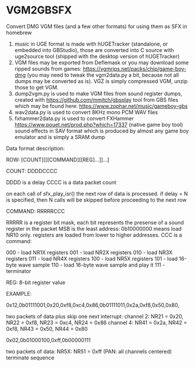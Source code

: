 # VGM2GBSFX
Convert DMG VGM files (and a few other formats) for using them as SFX in homebrew

1. music in UGE format is made with hUGETracker (standalone, or embedded into GBStudio), those are converted into C source with uge2source tool (shipped with the desktop version of hUGETracker)
2. VGM files may be exported from Deflemask or you may download some ripped sounds from games: https://vgmrips.net/packs/chip/game-boy-dmg (you may need to tweak the vgm2data.py a bit, because not all dumps may be converted as is). VGZ is simply compressed VGM, unzip those to get VGM.
3. dump2vgm.py is used to make VGM files from sound register dumps, created with https://github.com/mmitch/gbsplay tool from GBS files which may be found here: https://www.zophar.net/music/gameboy-gbs
4. wav2data.py is used to convert 8KHz mono PCM WAV files
5. fxhammer2data.py is used to convert FXHammer https://www.pouet.net/prod.php?which=17337 (native game boy tool) sound effects in SAV format which is produced by almost any game boy emulator and is simply a SRAM dump

Data format description:

ROW: [COUNT][[[COMMAND][[REG]...]]...]

COUNT: DDDDCCCC 

DDDD is a delay 
CCCC is a data packet count

on each call of sfx_play_isr() the next row of data is processed. if delay = N is specified, then N calls will be skipped before proceeding to the next row

COMMAND: RRRRRCCC 

RRRRR is a register bit mask, each bit represents the presense of a sound register in the packet MSB is the least address: 0b10000000 means load NR10 only. registers are loaded from lower to higher addresses.
CCC is a command:

000 - load NR1X registers
001 - load NR2X registers
010 - load NR3X registers
011 - load NR4X registers
100 - load NR5X registers
101 - load 16-byte wave sample
110 - load 16-byte wave sample and play it
111 - terminator  

REG: 8-bit register value

EXAMPLE:

0x12,0b01111001,0x20,0xf8,0xc4,0x86,0b01111011,0x2a,0xf8,0x50,0x80,

two packets of data plus skip one next interrupt:
channel 2: NR21 = 0x20, NR22 = 0xf8, NR23 = 0xc4, NR24 = 0x86
channel 4: NR41 = 0x2a, NR42 = 0xf8, NR43 = 0x50, NR44 = 0x80

0x02,0b01000100,0xff,0b00000111

two packets of data:
NR5X: NR51 = 0xff (PAN: all channels centered)
terminate sequence